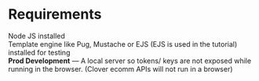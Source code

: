 <h1>Requirements</h1>
Node JS installed <br>
Template engine like Pug, Mustache or EJS (EJS is used in the tutorial) installed for testing <br>
<b>Prod Development</b> — A local server so tokens/ keys are not exposed while running in the browser. (Clover ecomm APIs will not run in a browser)
